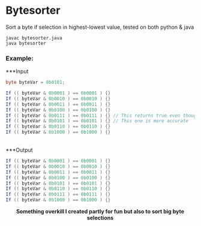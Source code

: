 # Bytesorter
Sort a byte if selection in highest-lowest value, tested on both python & java
<br>
```
javac bytesorter.java
java bytesorter
```

### Example:

***Input
```java
byte byteVar = 0b0101;

If (( byteVar & 0b0001 ) == 0b0001 ) {}
If (( byteVar & 0b0010 ) == 0b0010 ) {}
If (( byteVar & 0b0011 ) == 0b0011 ) {}
If (( byteVar & 0b0100 ) == 0b0100 ) {}
If (( byteVar & 0b0111 ) == 0b0111 ) {} // This returns true even though
If (( byteVar & 0b0101 ) == 0b0101 ) {} // This one is more accurate
If (( byteVar & 0b0110 ) == 0b0110 ) {}
If (( byteVar & 0b1000 ) == 0b1000 ) {}
```
<br>
***Output

```java
If (( byteVar & 0b0001 ) == 0b0001 ) {}
If (( byteVar & 0b0010 ) == 0b0010 ) {}
If (( byteVar & 0b0011 ) == 0b0011 ) {}
If (( byteVar & 0b0100 ) == 0b0100 ) {}
If (( byteVar & 0b0101 ) == 0b0101 ) {}
If (( byteVar & 0b0110 ) == 0b0110 ) {}
If (( byteVar & 0b0111 ) == 0b0111 ) {}
If (( byteVar & 0b1000 ) == 0b1000 ) {}
```
<p align="center"> 
  <strong>
  Something overkill I created partly for fun but also to sort big byte selections
  </strong>
</p>
